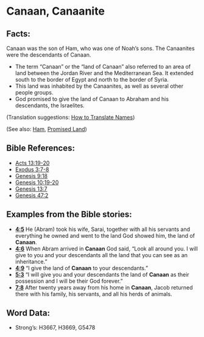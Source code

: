 # Canaan, Canaanite

## Facts:

Canaan was the son of Ham, who was one of Noah’s sons. The Canaanites were the descendants of Canaan.

* The term “Canaan” or the “land of Canaan” also referred to an area of land between the Jordan River and the Mediterranean Sea. It extended south to the border of Egypt and north to the border of Syria.
* This land was inhabited by the Canaanites, as well as several other people groups.
* God promised to give the land of Canaan to Abraham and his descendants, the Israelites.

(Translation suggestions: [How to Translate Names](rc://en/ta/man/translate/translate-names))

(See also: [Ham](../names/ham.md), [Promised Land](../kt/promisedland.md))

## Bible References:

* [Acts 13:19-20](rc://en/tn/help/act/13/19)
* [Exodus 3:7-8](rc://en/tn/help/exo/03/07)
* [Genesis 9:18](rc://en/tn/help/gen/09/18)
* [Genesis 10:19-20](rc://en/tn/help/gen/10/19)
* [Genesis 13:7](rc://en/tn/help/gen/13/07)
* [Genesis 47:2](rc://en/tn/help/gen/47/02)

## Examples from the Bible stories:

* __[4:5](rc://en/tn/help/obs/04/05)__ He (Abram) took his wife, Sarai, together with all his servants and everything he owned and went to the land God showed him, the land of __Canaan__.
* __[4:6](rc://en/tn/help/obs/04/06)__ When Abram arrived in __Canaan__ God said, “Look all around you. I will give to you and your descendants all the land that you can see as an inheritance.”
* __[4:9](rc://en/tn/help/obs/04/09)__ “I give the land of __Canaan__ to your descendants.”
* __[5:3](rc://en/tn/help/obs/05/03)__ “I will give you and your descendants the land of __Canaan__ as their possession and I will be their God forever.”
* __[7:8](rc://en/tn/help/obs/07/08)__ After twenty years away from his home in __Canaan__, Jacob returned there with his family, his servants, and all his herds of animals.

## Word Data:

* Strong’s: H3667, H3669, G5478
